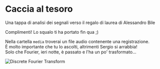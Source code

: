 # Caccia al tesoro
Una tappa di analisi dei segnali verso il regalo di laurea di Alessandro Bile


Complimenti! Lo squalo ti ha portato fin qua ;)

Nella cartella `media` troverai un file audio contenente una registrazione.  
È molto importante che tu lo ascolti, altrimenti Sergio si arrabbia!  
Solo che Fourier, ieri notte, è passato e l'ha un po' trasformato...  

<img src="https://latex.codecogs.com/gif.latex?X_\omega&space;=&space;\sum_{t=0}^{N-1}&space;x_t\cdot&space;e^{-\frac&space;{i&space;2\pi&space;\omega&space;t}{N}}" title="Discrete Fourier Transform" />


